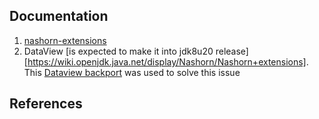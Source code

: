 

## Documentation

1. [nashorn-extensions][nashorn-extensions]
2. DataView [is expected to make it into jdk8u20 release] [https://wiki.openjdk.java.net/display/Nashorn/Nashorn+extensions]. 
   This [Dataview backport][dataview-backport] was used to solve this issue
   

## References
[nashorn-extensions]: https://wiki.openjdk.java.net/display/Nashorn/Nashorn+extensions
[dataview-backport]: https://github.com/davidflanagan/DataView.js/blob/master/DataView.js

